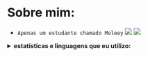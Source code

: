 #  Sobre mim:
- `Apenas um estudante chamado Moleey`
  <img src="https://github-readme-stats.vercel.app/api?username=Moleey&show_icons=true&theme=highcontrast&title_color=FFFFFF&text_color=fff&icon_color=FFFFFF">
 ![](https://komarev.com/ghpvc/?username=Moleey&color=FFFFFF&style=plastic&labelcolor=black&label=viewers)
<details>
  <summary><b>estatísticas e linguagens que eu utilizo: </b></summary>
<p align="center">
</p>

![python](https://img.shields.io/badge/Python-000000?style=for-the-badge&logo=python&logoColor=FFFFFF)
![javascript](https://img.shields.io/badge/JavaScript-000000?style=for-the-badge&logo=javascript&logoColor=FFFFFF)
![git](https://img.shields.io/badge/-git-000000?style=for-the-badge&logo=git&logoColor=FFFFFF)
<br>
![github](https://img.shields.io/badge/-github-black?style=for-the-badge&logo=github&logoColor=FFFFFF)
![MD](https://img.shields.io/badge/Markdown-000000?style=for-the-badge&logo=markdown&logoColor=FFFFFF)

![Repo 1](https://github-readme-stats.vercel.app/api/pin/?username=Moleey&repo=Arquivos-Mobile&show_icons=true&theme=highcontrast&title_color=FFFFFF&text_color=fff&icon_color=FFFFFF)
![Repo 2](https://github-readme-stats.vercel.app/api/pin/?username=Moleey&repo=DeviceId-Checker&show_icons=true&theme=highcontrast&title_color=FFFFFF&text_color=fff&icon_color=FFFFFF)
<img height="180em" src="https://github-readme-stats.vercel.app/api/top-langs/?username=Moleey&layout=compact&langs_count=7&theme=highcontrast&title_color=FFFFFF&text_color=fff&icon_color=FFFFFF"/>
<details>
  <summary><b>Passa Tempos: </b></summary>
<p align="center">
</p>

![Assistir Animes](https://img.shields.io/badge/-Assistir%20Animes-000000?style=for-the-badge&logo=Crunchyroll&logoColor=FFFFFF)

![Jogar](https://img.shields.io/badge/Jogar-000000?style=for-the-badge&logo=steam&logoColor=FFFFFF)

![Programar](https://img.shields.io/badge/Programar-000000?style=for-the-badge&logo=python&logoColor=FFFFFF)

![Assistir Videos](https://img.shields.io/badge/Assistir%20Videos-000000?style=for-the-badge&logo=youtube&logoColor=FFFFFF)

![Músicas](https://img.shields.io/badge/Ouvir%20Músicas-000000?&style=for-the-badge&logo=spotify&logoColor=FFFFFF)
